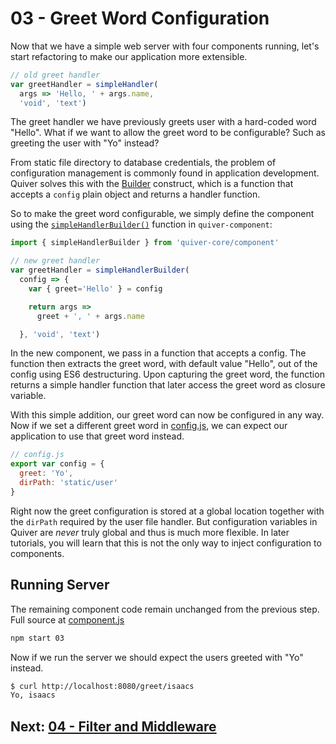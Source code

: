 # 03 - Greet Word Configuration

Now that we have a simple web server with four components running, let's start refactoring to make our application more extensible.

```javascript
// old greet handler
var greetHandler = simpleHandler(
  args => 'Hello, ' + args.name,
  'void', 'text')
```

The greet handler we have previously greets user with a hard-coded word "Hello". What if we want to allow the greet word to be configurable? Such as greeting the user with "Yo" instead?

From static file directory to database credentials, the problem of configuration management is commonly found in application development. Quiver solves this with the [Builder](https://github.com/quiverjs/doc/wiki/Architecture-Constructs#builder) construct,  which is a function that accepts a `config` plain object and returns a handler function.

So to make the greet word configurable, we simply define the component using the [`simpleHandlerBuilder()`](https://github.com/quiverjs/doc/wiki/Handler-Components#simple-handler-builder) function in `quiver-component`:

```javascript
import { simpleHandlerBuilder } from 'quiver-core/component'

// new greet handler
var greetHandler = simpleHandlerBuilder(
  config => {
    var { greet='Hello' } = config

    return args => 
      greet + ', ' + args.name

  }, 'void', 'text')
```

In the new component, we pass in a function that accepts a config. The function then extracts the greet word, with default value "Hello", out of the config using ES6 destructuring. Upon capturing the greet word, the function returns a simple handler function that later access the greet word as closure variable.

With this simple addition, our greet word can now be configured in any way. Now if we set a different greet word in [config.js](config.js), we can expect our application to use that greet word instead.

```javascript
// config.js
export var config = {
  greet: 'Yo',
  dirPath: 'static/user'
}
```

Right now the greet configuration is stored at a global location together with the `dirPath` required by the user file handler. But configuration variables in Quiver are _never_ truly global and thus is much more flexible. In later tutorials, you will learn that this is not the only way to inject configuration to components.

## Running Server

The remaining component code remain unchanged from the previous step. Full source at [component.js](component.js)

```bash
npm start 03
```

Now if we run the server we should expect the users greeted with "Yo" instead.

```bash
$ curl http://localhost:8080/greet/isaacs
Yo, isaacs
```

## Next: [04 - Filter and Middleware](../04)